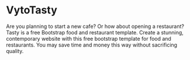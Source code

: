 # VytoTasty
Are you planning to start a new cafe? Or how about opening a restaurant? Tasty is a free Bootstrap food and restaurant template. Create a stunning, contemporary website with this free bootstrap template for food and restaurants. You may save time and money this way without sacrificing quality.
